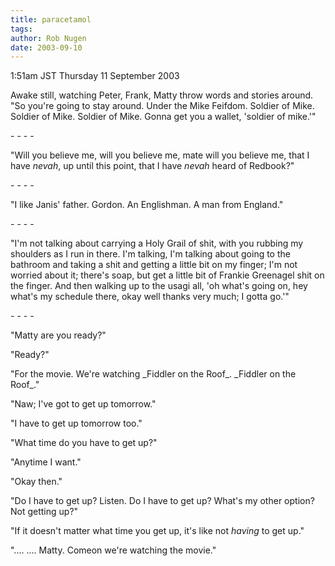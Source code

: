 ```yaml
---
title: paracetamol
tags: 
author: Rob Nugen
date: 2003-09-10
---
```


<p class=date>1:51am JST Thursday 11 September 2003</p>

<p>Awake still, watching Peter, Frank, Matty throw words and stories
around.  "So you're going to stay around.  Under the Mike Feifdom.
Soldier of Mike.  Soldier of Mike.  Soldier of Mike.  Gonna get you a
wallet, 'soldier of mike.'"</p>

<p>- - - -</p>

<p>"Will you believe me, will you believe me, mate will you believe
me, that I have <em>nevah</em>, up until this point, that I have
<em>nevah</em> heard of Redbook?"</p>

<p>- - - -</p>

<p>"I like Janis' father.  Gordon.  An Englishman.  A man from
England."</p>

<p>- - - -</p>

<p>"I'm not talking about carrying a Holy Grail of shit, with you
rubbing my shoulders as I run in there.  I'm talking, I'm talking
about going to the bathroom and taking a shit and getting a little bit
on my finger; I'm not worried about it; there's soap, but get a little
bit of Frankie Greenagel shit on the finger. And then walking up to
the usagi all, 'oh what's going on, hey what's my schedule there, okay
well thanks very much; I gotta go.'"</p>

<p>- - - -</p>

<p>"Matty are you ready?"</p>

<p>"Ready?"</p>

<p>"For the movie. We're watching _Fiddler on the Roof_.  _Fiddler on
the Roof_."</p>

<p>"Naw; I've got to get up tomorrow."</p>

<p>"I have to get up tomorrow too."</p>

<p>"What time do you have to get up?"</p>

<p>"Anytime I want."</p>

<p>"Okay then."</p>

<p>"Do I have to get up?  Listen.  Do I have to get up?  What's my
other option? Not getting up?"</p>

<p>"If it doesn't matter what time you get up, it's like not
<em>having</em> to get up."</p>

<p>".... .... Matty.  Comeon we're watching the movie."</p>

